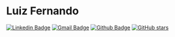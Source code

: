 # Luiz Fernando

[![Linkedin Badge](https://img.shields.io/badge/-LinkedIn-blue?style=flat-square&logo=Linkedin&logoColor=white&link=https://www.linkedin.com/in/luizfcp/)](https://www.linkedin.com/in/luizfcp/)
[![Gmail Badge](https://img.shields.io/badge/-Gmail-c14438?style=flat-square&logo=Gmail&logoColor=white&link=mailto:luizfcpassos@gmail.com)](mailto:luizfcpassos@gmail.com)
[![Github Badge](https://img.shields.io/badge/-Github-000?style=flat-square&logo=Github&logoColor=white&link=https://github.com/luizfcp)](https://github.com/luizfcp)
[![GitHub stars](https://img.shields.io/github/stars/luizfcp/StrapDown.js.svg?style=social&label=Star&maxAge=2592000)](https://GitHub.com/luizfcp/StrapDown.js/stargazers/)

